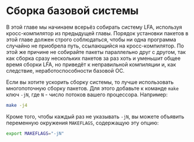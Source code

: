 # Сборка базовой системы

В этой главе мы начинаем всерьёз собирать систему LFA, используя кросс-компилятор из предыдущей главы. Порядок установки пакетов в этой главе должен строго соблюдаться, чтобы ни одна программа случайно не приобрела путь, ссылающийся на кросс-компилятор. По этой же причине не собирайте пакеты параллельно друг с другом, так как сборка сразу нескольких пакетов за раз хоть и уменьшит общее время сборки LFA, но приведёт к неправильной компиляции и, как следствие, неработоспособности базовой ОС.

Если вы хотите ускорить сборку системы, то лучше использовать многопоточную сборку пакетов. Для этого добавьте к команде `make` ключ `-jN`, где `N` - число потоков вашего процессора. Например:

```bash
make -j4
```

Кроме того, чтобы каждый раз не указывать `-jN`, вы можете объявить переменную окружения `MAKEFLAGS`, содержащую эту опцию:

```bash
export MAKEFLAGS="-jN"
```
